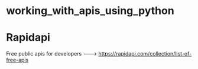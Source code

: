 # working_with_apis_using_python

# Rapidapi

Free public apis for developers ---> https://rapidapi.com/collection/list-of-free-apis
